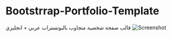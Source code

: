 # Bootstrrap-Portfolio-Template
قالب صفحة شخصية متجاوب بالبوتستراب عربي + انجليزي
![Screenshot](Bootstrap-Portfolio-Template-Index.png)
